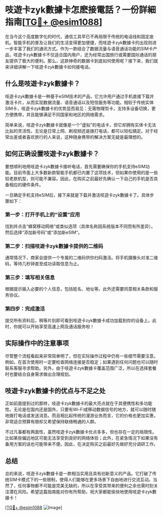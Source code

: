 # 吱遊卡zyk數據卡怎麽接電話？一份詳細指南[[TG💪+ @esim1088](https://t.me/s/esim1088)]

在当今这个高度数字化的时代，通信工具早已不再局限于传统的电话线和固定座机。智能手机的普及让我们的生活变得更加便捷，而吱遊卡zyk數據卡的出现则进一步丰富了我们的通讯方式。作为一款结合了数据流量与语音通话功能的SIM卡产品，吱遊卡zyk數據卡不仅适合国内用户，还为经常出国旅行或需要国际通话的朋友提供了极大的便利。那么，这款神奇的数据卡到底如何使用呢？接下来，我们就来详细讲解一下吱遊卡zyk數據卡如何接电话。

## 什么是吱遊卡zyk數據卡？

吱遊卡zyk數據卡是一种基于eSIM技术的产品，它允许用户通过手机直接下载并激活卡片，从而实现数据流量、语音通话以及短信服务等功能。相较于传统实体SIM卡，吱遊卡zyk數據卡的优势显而易见：无需物理剪卡，支持多设备切换，更方便携带，并且能够满足不同国家和地区的网络需求。

简单来说，吱遊卡zyk數據卡就像是一个“虚拟”的电话卡，但它却拥有实体卡无法比拟的灵活性。无论是日常上网、刷视频还是拨打电话，都可以轻松搞定。对于经常出差或者喜欢旅行的人来说，这种随身携带的解决方案无疑是最理想的。

## 如何正确设置吱遊卡zyk數據卡？

要想顺利地用吱遊卡zyk數據卡接听电话，首先需要确保你的手机支持eSIM功能。目前市面上大多数新款智能手机都已内置了这项技术，但如果你使用的是一些较老款机型，则可能不兼容。因此，在购买之前最好先确认一下自己的手机是否具备相应的硬件条件。

一旦确定手机支持eSIM后，接下来就是下载并激活吱遊卡zyk數據卡了。具体步骤如下：

### 第一步：打开手机上的“设置”应用

找到并点击“蜂窝移动网络”或类似选项（具体名称因系统版本不同而有所差异）。然后选择“添加新号码”或“添加新eSIM”。

### 第二步：扫描吱遊卡zyk數據卡提供的二维码

通常情况下，商家会提供一个专属的二维码供你扫码激活。将手机摄像头对准二维码，等待几秒钟直至成功读取信息为止。

### 第三步：填写相关信息

根据提示输入必要的个人信息，包括姓名、地址等。此外还需要同意相关条款和服务协议。

### 第四步：完成激活

提交所有资料后，稍等片刻即可看到吱遊卡zyk數據卡成功加载到你的设备上。此时，你就可以开始享受高速上网及通话服务啦！

## 实际操作中的注意事项

尽管整个流程看起来非常简单明了，但在实际操作过程中仍有一些细节需要注意。例如，在首次使用时一定要检查网络连接是否稳定；如果遇到任何问题也可以随时联系客服寻求帮助。另外，由于吱遊卡zyk數據卡覆盖范围广泛，所以在选择套餐时也要结合自身需求做出合理规划。

## 吱遊卡zyk數據卡的优点与不足之处

正如前面提到过的那样，吱遊卡zyk數據卡的最大亮点就在于其便携性和多功能性。无论是在国内还是国外，只要有Wi-Fi或移动数据信号的地方，就可以随时随地拨打电话或发送消息。而且相比起传统的漫游业务而言，它的价格也更加实惠，非常适合预算有限却又希望保持联络畅通的人群。

不过凡事都有两面性，虽然吱遊卡zyk數據卡优点多多，但也存在一定的局限性。比如某些偏远地区可能无法享受到良好的网络体验；此外，在紧急情况下如果没有备用方案的话也可能带来不便。因此，在决定购买之前最好先做好充分调研工作。

## 总结

总的来说，吱遊卡zyk數據卡是一款相当实用且具有创新意义的产品。它打破了传统SIM卡模式下的一些限制，使得人们能够在更多场景下自由地进行交流互动。当然了，任何事物都不可能是完美无缺的，所以在享受其带来的便利之余也需时刻关注潜在风险。希望这篇指南能对你有所帮助，祝大家都能愉快地使用吱遊卡zyk數據卡！

[[TG💪+ @esim1088](https://t.me/s/esim1088) ![Image](https://i.postimg.cc/4NQfJmqS/Snipaste-2025-05-13-00-14-12.png)]